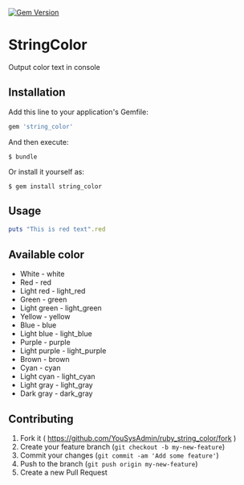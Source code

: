 [![Gem Version](https://badge.fury.io/rb/string_color.svg)](http://badge.fury.io/rb/string_color)

# StringColor

Output color text in console

## Installation

Add this line to your application's Gemfile:

```ruby
gem 'string_color'
```

And then execute:

    $ bundle

Or install it yourself as:

    $ gem install string_color

## Usage

```ruby
puts "This is red text".red
```

## Available color

* White - white
* Red - red
* Light red - light_red
* Green - green
* Light green - light_green
* Yellow - yellow
* Blue - blue
* Light blue - light_blue
* Purple - purple
* Light purple - light_purple
* Brown - brown
* Cyan - cyan
* Light cyan - light_cyan
* Light gray - light_gray
* Dark gray - dark_gray

## Contributing

1. Fork it ( https://github.com/YouSysAdmin/ruby_string_color/fork )
2. Create your feature branch (`git checkout -b my-new-feature`)
3. Commit your changes (`git commit -am 'Add some feature'`)
4. Push to the branch (`git push origin my-new-feature`)
5. Create a new Pull Request
